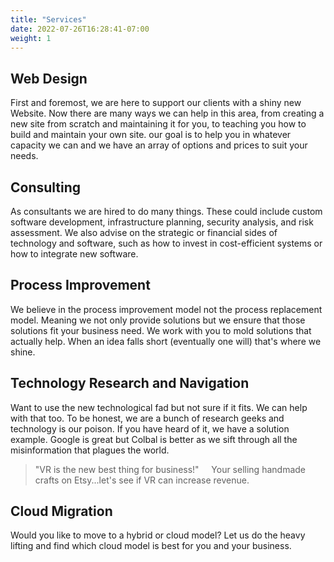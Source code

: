 ```yaml
---
title: "Services"
date: 2022-07-26T16:28:41-07:00
weight: 1
---
```

[This is the main page of about us.]: # 

## Web Design

First and foremost, we are here to support our clients with a shiny new Website. Now there are many ways we can help in this area, from creating a new site from scratch and maintaining it for you, to teaching you how to build and maintain your own site. our goal is to help you in whatever capacity we can and we have an array of options and prices to suit your needs. 

## Consulting

As consultants we are hired to do many things. These could include custom software development, infrastructure planning, security analysis, and risk assessment. We also advise on the strategic or financial sides of technology and software, such as how to invest in cost-efficient systems or how to integrate new software.

## Process Improvement

We believe in the process improvement model not the process replacement model. Meaning we not only provide solutions but we ensure that those solutions fit your business need. We work with you to mold solutions that actually help. When an idea falls short (eventually one will) that's where we shine. 

## Technology Research and Navigation

Want to use the new technological fad but not sure if it fits. We can help with that too. To be honest, we are a bunch of research geeks and technology is our poison. If you have heard of it, we have a solution example. Google is great but Colbal is better as we sift through all the misinformation that plagues the world.

>"VR is the new best thing for business!" &nbsp;&nbsp;&nbsp; Your selling handmade crafts on Etsy...let's see if VR can increase revenue. 

## Cloud Migration

Would you like to move to a hybrid or cloud model? Let us do the heavy lifting and find which cloud model is best for you and your business.
